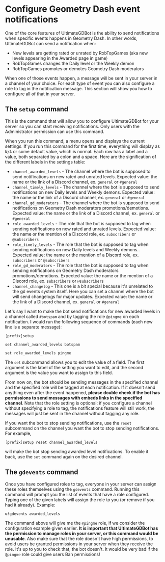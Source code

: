 # Configure Geometry Dash event notifications

One of the core features of UltimateGDBot is the ability to send notifications when specific events happens in Geometry Dash. In other words, UltimateGDBot can send a notification when:

- New levels are getting rated or unrated by RobTopGames (aka new levels appearing in the Awarded page in game)
- RobTopGames changes the Daily level or the Weekly demon
- RobTopGames promotes or demotes Geometry Dash moderators

When one of those events happen, a message will be sent in your server in a channel of your choice. For each type of event you can also configure a role to tag in the notification message. This section will show you how to configure all of that in your server.

## The `setup` command

This is the command that will allow you to configure UltimateGDBot for your server so you can start receiving notifications. Only users with the Administrator permission can use this command.

When you run this command, a menu opens and displays the current settings. If you run this command for the first time, everything will display as `N/A` or some default value, which is normal. Each row has a label and a value, both separated by a colon and a space. Here are the signification of the different labels in the settings table:

- `channel_awarded_levels` - The channel where the bot is supposed to send notifications on new rated and unrated levels. Expected value: the name or the link of a Discord channel, ex. `general` or `#general`
- `channel_timely_levels` - The channel where the bot is supposed to send notifications on new Daily levels and Weekly demons. Expected value: the name or the link of a Discord channel, ex. `general` or `#general`
- `channel_gd_moderators` - The channel where the bot is supposed to send notifications on Geometry Dash moderators promotions/demotions. Expected value: the name or the link of a Discord channel, ex. `general` or `#general`
- `role_awarded_levels` - The role that the bot is supposed to tag when sending notifications on new rated and unrated levels. Expected value: the name or the mention of a Discord role, ex. `subscribers` or `@subscribers`
- `role_timely_levels` - The role that the bot is supposed to tag when sending notifications on new Daily levels and Weekly demons.. Expected value: the name or the mention of a Discord role, ex. `subscribers` or `@subscribers`
- `role_gd_moderators` - The role that the bot is supposed to tag when sending notifications on Geometry Dash moderators promotions/demotions. Expected value: the name or the mention of a Discord role, ex. `subscribers` or `@subscribers`
- `channel_changelog` - This one is a bit special because it's unrelated to the gd events system itself. Here you can set a channel where the bot will send changelogs for major updates. Expected value: the name or the link of a Discord channel, ex. `general` or `#general`

Let's say I want to make the bot send notifications for new awarded levels in a channel called `#botspam` and by tagging the role `@pingme` on each notification. I would run the following sequence of commands (each new line is a separate message):


```
[prefix]setup

set channel_awarded_levels botspam

set role_awarded_levels pingme
```

The `set` subcommand allows you to edit the value of a field. The first argument is the label of the setting you want to edit, and the second argument is the value you want to assign to this field.

From now on, the bot should be sending messages in the specified channel and the specified role will be tagged at each notification. If it doesn't send anything even after the event happened, **please double check if the bot has permissions to send messages with embeds links in the specified channel**. Note that the role setting is optional: if you configure a channel without specifying a role to tag, the notifications feature will still work, the messages will just be sent in the channel without tagging any role.

If you want the bot to stop sending notifications, use the `reset` subcommand on the channel you want the bot to stop sending notifications. For example, 

```
[prefix]setup reset channel_awarded_levels

```

will make the bot stop sending awarded level notifications. To enable it back, use the `set` command again on the desired channel.

## The `gdevents` command

Once you have configured roles to tag, everyone in your server can assign these roles themselves using the `gdevents` command. 
Running this command will prompt you the list of events that have a role configured. Typing one of the given labels will assign the role to you (or remove if you had it already). Example:

```
u!gdevents awarded_levels
```

The command above will give me the `@pingme` role, if we consider the configuration example given earlier. **It is important that UltimateGDBot has the permission to manage roles in your server, or this command would be unusable**. Also make sure that the role doesn't have high permissions, to avoid users be granted permissions in your server when they receive the role. It's up to you to check that, the bot doesn't. It would be very bad if the `@pingme` role could give users Ban permissions!